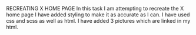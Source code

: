 RECREATING X HOME PAGE
In this task I am attempting to recreate the X home page 
I have added styling to make it as accurate as I can.
I have used css and scss as well as html.
I have added 3 pictures which are linked in my html.
